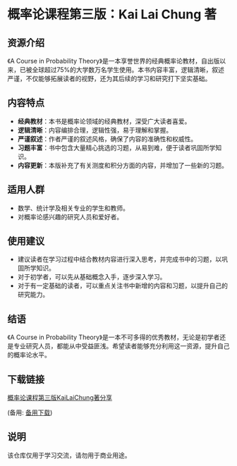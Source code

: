 # 概率论课程第三版：Kai Lai Chung 著

## 资源介绍

《A Course in Probability Theory》是一本享誉世界的经典概率论教材，自出版以来，已被全球超过75%的大学数万名学生使用。本书内容丰富，逻辑清晰，叙述严谨，不仅能够拓展读者的视野，还为其后续的学习和研究打下坚实基础。

## 内容特点

- **经典教材**：本书是概率论领域的经典教材，深受广大读者喜爱。
- **逻辑清晰**：内容编排合理，逻辑性强，易于理解和掌握。
- **严谨叙述**：作者严谨的叙述风格，确保了内容的准确性和权威性。
- **习题丰富**：书中包含大量精心挑选的习题，从易到难，便于读者巩固所学知识。
- **内容更新**：本版补充了有关测度和积分方面的内容，并增加了一些新的习题。

## 适用人群

- 数学、统计学及相关专业的学生和教师。
- 对概率论感兴趣的研究人员和爱好者。

## 使用建议

- 建议读者在学习过程中结合教材内容进行深入思考，并完成书中的习题，以巩固所学知识。
- 对于初学者，可以先从基础概念入手，逐步深入学习。
- 对于有一定基础的读者，可以重点关注书中新增的内容和习题，以提升自己的研究能力。

## 结语

《A Course in Probability Theory》是一本不可多得的优秀教材，无论是初学者还是专业研究人员，都能从中受益匪浅。希望读者能够充分利用这一资源，提升自己的概率论水平。

## 下载链接
[概率论课程第三版KaiLaiChung著分享](https://pan.quark.cn/s/0e9ebc384d48) 

(备用: [备用下载](https://pan.baidu.com/s/1P00KSZ0D8ZpiITTLT1iFZw?pwd=1234))

## 说明

该仓库仅用于学习交流，请勿用于商业用途。
